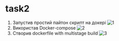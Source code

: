 # task2
1. Запустив простий пайтон скрипт на докері
![1](https://user-images.githubusercontent.com/92303470/138932142-ee6ded37-c909-492f-ac4f-37c13f9818b0.png)
2. Використав Docker-compose
![2](https://user-images.githubusercontent.com/92303470/138932343-0985d8f3-25d9-474f-a527-6e9273036814.png)
3. Створив dockerfile with multistage build
![3](https://user-images.githubusercontent.com/92303470/138932492-99262283-6679-46f8-b8ef-65181d4e1864.png)
